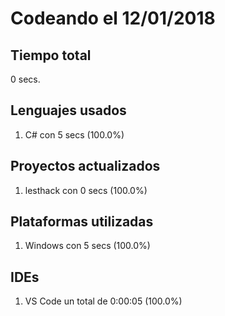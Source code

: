 # Codeando el 12/01/2018

## Tiempo total
0 secs.

## Lenguajes usados
1. C# con 5 secs (100.0%)

## Proyectos actualizados
1. lesthack con 0 secs (100.0%)

## Plataformas utilizadas
1. Windows con 5 secs (100.0%)

## IDEs
1. VS Code un total de 0:00:05 (100.0%)
